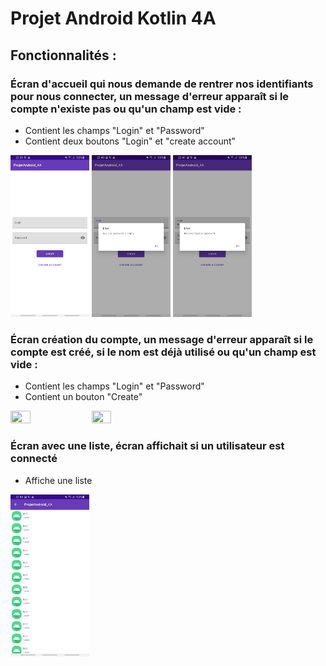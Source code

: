 <h1>Projet Android Kotlin 4A</h1>

<h2>
  Fonctionnalités :
</h2>
<h3>
  Écran d'accueil qui nous demande de rentrer nos identifiants pour nous connecter, un message d'erreur apparaît si le compte n'existe pas ou qu'un champ est vide :
</h3>
<ul>
  <li>Contient les champs "Login" et "Password"</li>
  <li>Contient deux boutons "Login" et "create account"</li>
</ul>
<img src="imgREADME/Screenshot_20201230-233825_ProjetAndroid_4A[1].jpg" width="25%" height="25%">
<img src="imgREADME/Screenshot_20201230-234058_ProjetAndroid_4A[1].jpg" width="25%" height="25%">
<img src="imgREADME/Screenshot_20201230-234134_ProjetAndroid_4A[1].jpg" width="25%" height="25%">
<h3>
  Écran création du compte, un message d'erreur apparaît si le compte est créé, si le nom est déjà utilisé ou qu'un champ est vide :
</h3>
<ul>
  <li>Contient les champs "Login" et "Password"</li>
  <li>Contient un bouton "Create"</li>
</ul>
<div>
  <img src="ProjetAndroid_Kotlin_4A/imgREADME/Screenshot_20201230-235627_ProjetAndroid_4A[1].jpg" width="25%" height="25%"> 
  <img src="img/imgReadMe/ListChampion2.jpg" width="25%" height="25%">
</div>
<h3>
  Écran avec une liste, écran affichait si un utilisateur est connecté
</h3>
<ul>
  <li>Affiche une liste</li>

</ul>
<img src="imgREADME/Screenshot_20201230-234849_ProjetAndroid_4A[1].jpg" width="25%" height="25%">
